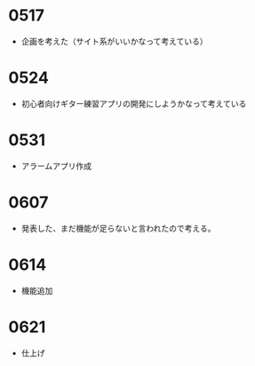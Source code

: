 # 0517
* 企画を考えた（サイト系がいいかなって考えている）


# 0524
* 初心者向けギター練習アプリの開発にしようかなって考えている


# 0531
* アラームアプリ作成


# 0607
* 発表した、まだ機能が足らないと言われたので考える。


# 0614
* 機能追加


# 0621
* 仕上げ